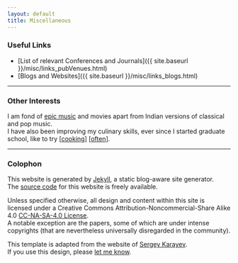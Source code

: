 ```yaml
---
layout: default
title: Miscellaneous
---
```

### Useful Links

* [List of relevant Conferences and Journals]({{ site.baseurl }}/misc/links_pubVenues.html)
* [Blogs and Websites]({{ site.baseurl }}/misc/links_blogs.html)

<!--[Computer Vision and Machine Learning code]({{ site.baseurl }}/links/links_code.html)
-->

---

### Other Interests

I am fond of [epic music](http://www.pandora.com/station/1161310246024124702) and movies apart from Indian versions of classical and pop music.  
I have also been improving my culinary skills, ever since I started graduate school, like to try \[[cooking](http://www.indianfoodforever.com/)\] \[[often](http://nishamadhulika.com/en)\].  

---

### Colophon  

This website is generated by [Jekyll](https://github.com/mojombo/jekyll/wiki), a static blog-aware site generator.  
The [source code](https://github.com/animesh-garg/jekyll-website) for this website
is freely available.

Unless specified otherwise, all design and content within this site is licensed under a 
Creative Commons Attribution-Noncommercial-Share Alike 4.0 [CC-NA-SA-4.0 License](http://creativecommons.org/licenses/by-nc-sa/4.0/).  
A notable exception are the papers, some of which are under intense
copyrights (that are nevertheless universally disregarded in the community).

This template is adapted from the website of [Sergey Karayev](http://sergeykarayev.com).  
If you use this design, please [let me know](mailto:animesh.garg@berkeley.edu).  

<!--
This is a map of the places I have lived and visited. Open in a full window [here](http://mapsengine.google.com/map/embed?mid=zzxS_PMZl3GE.kx_1RoqaBkP4).

<iframe src="http://mapsengine.google.com/map/embed?mid=zzxS_PMZl3GE.kx_1RoqaBkP4" width="560" height="420"></iframe>
-->